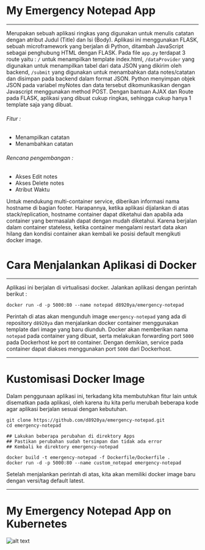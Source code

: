# My Emergency Notepad App
---
Merupakan sebuah aplikasi ringkas yang digunakan untuk menulis catatan dengan atribut Judul (Title) dan Isi (Body). Aplikasi ini menggunakan FLASK, sebuah microframework yang berjalan di Python, ditambah JavaScript sebagai penghubung HTML dengan FLASK. Pada file `app.py` terdapat 3 route yaitu : `/` untuk menampilkan template index.html, `/dataProvider` yang digunakan untuk menampilkan tabel dari data JSON yang dikirim oleh backend, `/submit` yang digunakan untuk menambahkan data notes/catatan dan disimpan pada backend dalam format JSON. Python menyimpan objek JSON pada variabel myNotes dan data tersebut dikomunikasikan dengan Javascript menggunakan method POST. Dengan bantuan AJAX dan Route pada FLASK, aplikasi yang dibuat cukup ringkas, sehingga cukup hanya 1 template saja yang dibuat.

###### Fitur :
- Menampilkan catatan
- Menambahkan catatan

###### Rencana pengembangan :
- Akses Edit notes
- Akses Delete notes
- Atribut Waktu

Untuk mendukung multi-container service, diberikan informasi nama hostname di bagian footer. Harapannya, ketika aplikasi dijalankan di atas stack/replication, hostname container dapat diketahui dan apabila ada container yang bermasalah dapat dengan mudah diketahui. Karena berjalan dalam container stateless, ketika container mengalami restart data akan hilang dan kondisi container akan kembali ke posisi default mengikuti docker image.

# Cara Menjalankan Aplikasi di Docker
---
Aplikasi ini berjalan di virtualisasi docker. Jalankan aplikasi dengan perintah berikut :
```
docker run -d -p 5000:80 --name notepad d8920ya/emergency-notepad
```

Perintah di atas akan mengunduh image `emergency-notepad` yang ada di repository `d8920ya` dan menjalankan docker container menggunakan template dari image yang baru diunduh. Docker akan memberikan nama `notepad` pada container yang dibuat, serta melakukan forwarding port `5000` pada Dockerhost ke port `80` container. Dengan demikian, service pada container dapat diakses menggunakan port `5000` dari Dockerhost.

---

# Kustomisasi Docker Image
Dalam penggunaan aplikasi ini, terkadang kita membutuhkan fitur lain untuk disematkan pada aplikasi, oleh karena itu kita perlu merubah beberapa kode agar aplikasi berjalan sesuai dengan kebutuhan. 

```
git clone https://github.com/d8920ya/emergency-notepad.git
cd emergency-notepad

## Lakukan beberapa perubahan di direktory Apps
## Pastikan perubahan sudah tersimpan dan tidak ada error
## Kembali ke direktory emergency-notepad

docker build -t emergency-notepad -f Dockerfile/Dockerfile .
docker run -d -p 5000:80 --name custom_notepad emergency-notepad
```

Setelah menjalankan perintah di atas, kita akan memiliki docker image baru dengan versi/tag  default latest. 

---

# My Emergency Notepad App on Kubernetes
![alt text](https://github.com/d8920ya/emergency-notepad/tree/master/Kubernetes "[Lihat Dokumentasi di link berikut.]")
